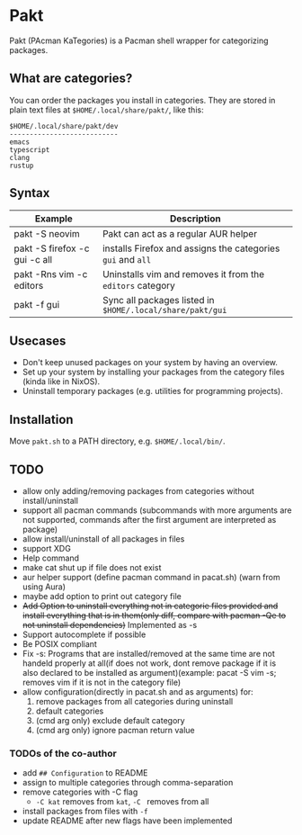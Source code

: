 # Pakt
Pakt (PAcman KaTegories) is a Pacman shell wrapper for categorizing packages.

## What are categories?
You can order the packages you install in categories. They are stored in plain text files at `$HOME/.local/share/pakt/`, like this:

```
$HOME/.local/share/pakt/dev
---------------------------
emacs
typescript
clang
rustup
```

## Syntax
| Example                       | Description                                                 |
| ---                           | ---                                                         |
| pakt -S neovim                | Pakt can act as a regular AUR helper                        |
| pakt -S firefox -c gui -c all | installs Firefox and assigns the categories `gui` and `all` |
| pakt -Rns vim -c editors      | Uninstalls vim and removes it from the `editors` category   |
| pakt -f gui                   | Sync all packages listed in `$HOME/.local/share/pakt/gui`   |

## Usecases
- Don't keep unused packages on your system by having an overview.
- Set up your system by installing your packages from the category files (kinda like in NixOS).
- Uninstall temporary packages (e.g. utilities for programming projects).

## Installation
Move `pakt.sh` to a PATH directory, e.g. `$HOME/.local/bin/`.

## TODO
- allow only adding/removing packages from categories without install/uninstall
- support all pacman commands (subcommands with more arguments are not supported, commands after the first argument are interpreted as package)
- allow install/uninstall of all packages in files
- support XDG
- Help command
- make cat shut up if file does not exist
- aur helper support (define pacman command in pacat.sh) (warn from using Aura)
- maybe add option to print out category file
- ~~Add Option to uninstall everything not in categorie files provided and install everything that is in them(only diff, compare with pacman -Qe to not uninstall dependencies)~~ Implemented as -s
- Support autocomplete if possible
- Be POSIX compliant
- Fix -s: Programs that are installed/removed at the same time are not handeld properly at all(if does not work, dont remove package if it is also declared to be installed as argument)(example: pacat -S vim -s; removes vim if it is not in the category file)
- allow configuration(directly in pacat.sh and as arguments) for:
    1. remove packages from all categories during uninstall
    2. default categories
    3. (cmd arg only) exclude default category
    4. (cmd arg only) ignore pacman return value

### TODOs of the co-author
- add `## Configuration` to README
- assign to multiple categories through comma-separation
- remove categories with -C flag
	- `-C kat` removes from `kat`, `-C ` removes from all
- install packages from files with `-f`
- update README after new flags have been implemented
